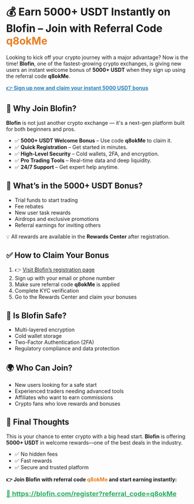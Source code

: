 <h1>💰 Earn 5000+ USDT Instantly on Blofin – Join with Referral Code <span style="color: #e67e22;">q8okMe</span></h1>
  <p>Looking to kick off your crypto journey with a major advantage? Now is the time! <strong>Blofin</strong>, one of the fastest-growing crypto exchanges, is giving new users an instant welcome bonus of <strong>5000+ USDT</strong> when they sign up using the referral code <strong>q8okMe</strong>.</p>

  <p><a href="https://blofin.com/register?referral_code=q8okMe" target="_blank" style="color: #2980b9; font-weight: bold;">👉 Sign up now and claim your instant 5000 USDT bonus</a></p>



  <h2>🚀 Why Join Blofin?</h2>
  <p><strong>Blofin</strong> is not just another crypto exchange — it's a next-gen platform built for both beginners and pros.</p>
  <ul>
    <li>✅ <strong>5000+ USDT Welcome Bonus</strong> – Use code <strong>q8okMe</strong> to claim it.</li>
    <li>✅ <strong>Quick Registration</strong> – Get started in minutes.</li>
    <li>✅ <strong>High-Level Security</strong> – Cold wallets, 2FA, and encryption.</li>
    <li>✅ <strong>Pro Trading Tools</strong> – Real-time data and deep liquidity.</li>
    <li>✅ <strong>24/7 Support</strong> – Get expert help anytime.</li>
  </ul>


  <h2>🎁 What’s in the 5000+ USDT Bonus?</h2>
  <ul>
    <li>Trial funds to start trading</li>
    <li>Fee rebates</li>
    <li>New user task rewards</li>
    <li>Airdrops and exclusive promotions</li>
    <li>Referral earnings for inviting others</li>
  </ul>
  <p>💡 All rewards are available in the <strong>Rewards Center</strong> after registration.</p>



  <h2>✅ How to Claim Your Bonus</h2>
  <ol>
    <li>👉 <a href="https://blofin.com/register?referral_code=q8okMe" target="_blank">Visit Blofin’s registration page</a></li>
    <li>Sign up with your email or phone number</li>
    <li>Make sure referral code <strong>q8okMe</strong> is applied</li>
    <li>Complete KYC verification</li>
    <li>Go to the Rewards Center and claim your bonuses</li>
  </ol>



  <h2>🔐 Is Blofin Safe?</h2>
  <ul>
    <li>Multi-layered encryption</li>
    <li>Cold wallet storage</li>
    <li>Two-Factor Authentication (2FA)</li>
    <li>Regulatory compliance and data protection</li>
  </ul>



  <h2>🌍 Who Can Join?</h2>
  <ul>
    <li>New users looking for a safe start</li>
    <li>Experienced traders needing advanced tools</li>
    <li>Affiliates who want to earn commissions</li>
    <li>Crypto fans who love rewards and bonuses</li>
  </ul>



  <h2>📢 Final Thoughts</h2>
  <p>This is your chance to enter crypto with a big head start. <strong>Blofin</strong> is offering <strong>5000+ USDT</strong> in welcome rewards—one of the best deals in the industry.</p>
  <ul>
    <li>✅ No hidden fees</li>
    <li>✅ Fast rewards</li>
    <li>✅ Secure and trusted platform</li>
  </ul>
  <p><strong>👉 Join Blofin with referral code <span style="color: #e67e22;">q8okMe</span> and start earning instantly:</strong></p>
  <p><a href="https://blofin.com/register?referral_code=q8okMe" target="_blank" style="font-size: 18px; font-weight: bold; color: #27ae60;">🔗 https://blofin.com/register?referral_code=q8okMe</a></p>

</body>
</html>
